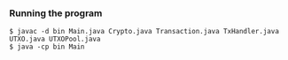 
### Running the program

```
$ javac -d bin Main.java Crypto.java Transaction.java TxHandler.java UTXO.java UTXOPool.java
$ java -cp bin Main
```
